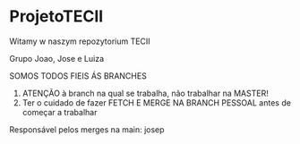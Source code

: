 # ProjetoTECII

Witamy w naszym repozytorium TECII

Grupo Joao, Jose e Luiza

SOMOS TODOS FIEIS ÁS BRANCHES
1. ATENÇÃO à branch na qual se trabalha, não trabalhar na MASTER!
2. Ter o cuidado de fazer FETCH E MERGE NA BRANCH PESSOAL antes de começar a trabalhar

Responsável pelos merges na main: josep
